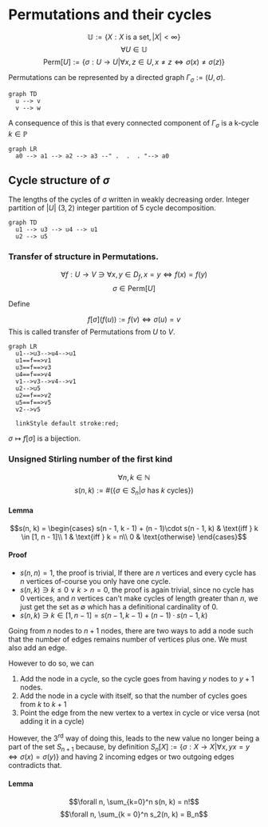 # Permutations and their cycles

$$\mathbb{U} := \left\{X : X\text{ is a set}, |X| < \infty \right\}$$
$$\forall U \in \mathbb{U}$$
$$\text{Perm}[U] := \left\{\sigma : U \rightarrow U | \forall x, z \in U, x \neq z \iff \sigma(x) \neq \sigma(z)\right\}$$

Permutations can be represented by a directed graph $\Gamma_{\sigma} := (U, \sigma)$.
```{.mermaid format=pdf}
graph TD
  u --> v
  v --> w
```

A consequence of this is that every connected component of $\Gamma_{\sigma}$ is a k-cycle $k \in \mathbb{P}$

```{.mermaid format=pdf}
graph LR
  a0 --> a1 --> a2 --> a3 --" .  .  . "--> a0
```

## Cycle structure of $\sigma$

The lengths of the cycles of $\sigma$ written in weakly decreasing order. Integer partition of $|U|$
$(3, 2)$ integer partition of 5 cycle decomposition.

```{.mermaid format=pdf}
graph TD
  u1 --> u3 --> u4 --> u1
  u2 --> u5
```
### Transfer of structure in Permutations.

$$\forall f : U \longrightarrow V \ni \forall x, y \in D_f, x = y \iff f(x) = f(y)$$
$$\sigma \in \text{Perm}[U]$$

Define 

$$f[\sigma](f(u)) := f(v) \iff \sigma(u) = v$$
This is called transfer of Permutations from $U$ to $V$.

```{.mermaid format=pdf}
graph LR
  u1-->u3-->u4-->u1
  u1==f==>v1
  u3==f==>v3
  u4==f==>v4
  v1-->v3-->v4-->v1
  u2-->u5
  u2==f==>v2
  u5==f==>v5
  v2-->v5

  linkStyle default stroke:red;
```

$\sigma \longmapsto f[\sigma]$ is a bijection.

### Unsigned Stirling number of the first kind
$$\forall n, k \in \mathbb{N}$$
$$s(n, k) := \#(\left\{ \sigma \in S_n | \sigma \text{ has }k \text{ cycles}\right\})$$

#### Lemma
$$s(n, k) = \begin{cases}
s(n - 1, k - 1) + (n - 1)\cdot s(n - 1, k) & \text{iff } k \in [1, n - 1]\\
1 & \text{iff } k = n\\
0 & \text{otherwise}
\end{cases}$$

#### Proof
- $s(n, n) = 1$, the proof is trivial, If there are $n$ vertices and every cycle has $n$ vertices
of-course you only have one cycle.
- $s(n, k) \ni k \le 0 \vee k > n = 0$, the proof is again trivial, since no cycle has $0$ vertices,
and $n$ vertices can't make cycles of length greater than $n$, we just get the set as $\emptyset$
which has a definitional cardinality of $0$.
- $s(n, k) \ni k \in [1, n - 1] = s(n - 1, k - 1) + (n - 1)\cdot s(n - 1, k)$

Going from $n$ nodes to $n + 1$ nodes, there are two ways to add a node such that
the number of edges remains number of vertices plus one. We must also add an edge.

However to do so, we can
1. Add the node in a cycle, so the cycle goes from having $y$ nodes to $y + 1$ nodes.
2. Add the node in a cycle with itself, so that the number of cycles goes from $k$ to $k + 1$
3. Point the edge from the new vertex to a vertex in cycle or vice versa (not adding it in a cycle)

However, the 3<sup>rd</sup> way of doing this, leads to the new value no longer being a part of the set $S_{n + 1}$
because, by definition $S_n[X] := \left\{\sigma : X \longrightarrow X | \forall x, y x = y \iff \sigma (x) = \sigma (y) \right\}$
and having 2 incoming edges or two outgoing edges contradicts that.

<!-- TODO: Complete the proof -->

#### Lemma
$$\forall n, \sum_{k=0}^n s(n, k) = n!$$
$$\forall n, \sum_{k = 0}^n s_2(n, k) = B_n$$
